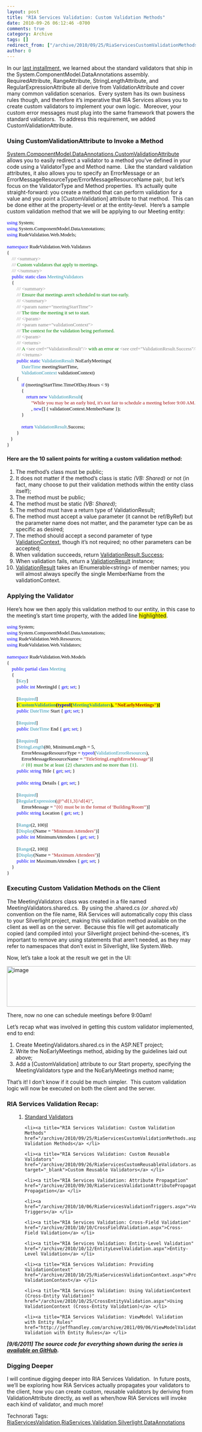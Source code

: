 ```yaml
---
layout: post
title: "RIA Services Validation: Custom Validation Methods"
date: 2010-09-26 06:12:46 -0700
comments: true
category: Archive
tags: []
redirect_from: ["/archive/2010/09/25/RiaServicesCustomValidationMethods.aspx/", "/archive/2010/09/25/riaservicescustomvalidationmethods.aspx"]
author: 0
---
```

<!-- more -->
<p>In our <a title="RIA Services Validation: Standard Validators" href="http://jeffhandley.com/archive/2010/09/22/RiaServicesStandardValidators.aspx" target="_blank">last installment</a>, we learned about the standard validators that ship in the System.ComponentModel.DataAnnotations assembly.  RequiredAttribute, RangeAttribute, StringLengthAttribute, and RegularExpressionAttribute all derive from ValidationAttribute and cover many common validation scenarios.  Every system has its own business rules though, and therefore it’s imperative that RIA Services allows you to create custom validators to implement your own logic.  Moreover, your custom error messages must plug into the same framework that powers the standard validators.  To address this requirement, we added CustomValidationAttribute.</p>  <h3>Using CustomValidationAttribute to Invoke a Method</h3>  <p><a title="MSDN: CustomValidationAttribute Class" href="http://msdn.microsoft.com/en-us/library/system.componentmodel.dataannotations.customvalidationattribute.aspx" target="_blank">System.ComponentModel.DataAnnotations.CustomValidationAttribute</a> allows you to easily redirect a validator to a method you’ve defined in your code using a ValidatorType and Method name.  Like the standard validation attributes, it also allows you to specify an ErrorMessage or an ErrorMessageResourceType/ErrorMessageResourceName pair, but let’s focus on the ValidatorType and Method properties.  It’s actually quite straight-forward: you create a method that can perform validation for a value and you point a [CustomValidation] attribute to that method.  This can be done either at the property-level or at the entity-level.  Here’s a sample custom validation method that we will be applying to our Meeting entity:</p>  <pre style="margin: auto; font-family: "><font size="2"><font face="Consolas"><span style="margin: auto; color: "><font color="#0000ff">using</font></span><font color="#000000"> System;</font></font><br /><font face="Consolas"><span style="margin: auto; color: "><font color="#0000ff">using</font></span><font color="#000000"> System.ComponentModel.DataAnnotations;</font></font><br /><font face="Consolas"><span style="margin: auto; color: "><font color="#0000ff">using</font></span><font color="#000000"> RudeValidation.Web.Models;</font></font><br /><font face="Consolas"><font color="#000000"> </font></font><br /><font face="Consolas"><span style="margin: auto; color: "><font color="#0000ff">namespace</font></span><font color="#000000"> RudeValidation.Web.Validators</font></font><br /><font face="Consolas"><font color="#000000">{</font></font><br /><font face="Consolas"><font color="#000000">    </font><span style="margin: auto; color: "><font color="#808080">///</font></span><span style="margin: auto; color: "><font color="#008000"> </font></span><span style="margin: auto; color: "><font color="#808080">&lt;summary&gt;</font></span></font><br /><font face="Consolas"><font color="#000000">    </font><span style="margin: auto; color: "><font color="#808080">///</font></span><span style="margin: auto; color: "><font color="#008000"> Custom validators that apply to meetings.</font></span></font><br /><font face="Consolas"><font color="#000000">    </font><span style="margin: auto; color: "><font color="#808080">///</font></span><span style="margin: auto; color: "><font color="#008000"> </font></span><span style="margin: auto; color: "><font color="#808080">&lt;/summary&gt;</font></span></font><br /><font face="Consolas"><font color="#000000">    </font><span style="margin: auto; color: "><font color="#0000ff">public</font></span><font color="#000000"> </font><span style="margin: auto; color: "><font color="#0000ff">static</font></span><font color="#000000"> </font><span style="margin: auto; color: "><font color="#0000ff">class</font></span><font color="#000000"> </font><span style="margin: auto; color: "><font color="#2b91af">MeetingValidators</font></span></font><br /><font face="Consolas"><font color="#000000">    {</font></font><br /><font face="Consolas"><font color="#000000">        </font><span style="margin: auto; color: "><font color="#808080">///</font></span><span style="margin: auto; color: "><font color="#008000"> </font></span><span style="margin: auto; color: "><font color="#808080">&lt;summary&gt;</font></span></font><br /><font face="Consolas"><font color="#000000">        </font><span style="margin: auto; color: "><font color="#808080">///</font></span><span style="margin: auto; color: "><font color="#008000"> Ensure that meetings aren't scheduled to start too early.</font></span></font><br /><font face="Consolas"><font color="#000000">        </font><span style="margin: auto; color: "><font color="#808080">///</font></span><span style="margin: auto; color: "><font color="#008000"> </font></span><span style="margin: auto; color: "><font color="#808080">&lt;/summary&gt;</font></span></font><br /><font face="Consolas"><font color="#000000">        </font><span style="margin: auto; color: "><font color="#808080">///</font></span><span style="margin: auto; color: "><font color="#008000"> </font></span><span style="margin: auto; color: "><font color="#808080">&lt;param name=</font></span><span style="margin: auto; color: "><font color="#808080">"meetingStartTime"</font></span><span style="margin: auto; color: "><font color="#808080">&gt;</font></span></font><br /><font face="Consolas"><font color="#000000">        </font><span style="margin: auto; color: "><font color="#808080">///</font></span><span style="margin: auto; color: "><font color="#008000"> The time the meeting it set to start.</font></span></font><br /><font face="Consolas"><font color="#000000">        </font><span style="margin: auto; color: "><font color="#808080">///</font></span><span style="margin: auto; color: "><font color="#008000"> </font></span><span style="margin: auto; color: "><font color="#808080">&lt;/param&gt;</font></span></font><br /><font face="Consolas"><font color="#000000">        </font><span style="margin: auto; color: "><font color="#808080">///</font></span><span style="margin: auto; color: "><font color="#008000"> </font></span><span style="margin: auto; color: "><font color="#808080">&lt;param name=</font></span><span style="margin: auto; color: "><font color="#808080">"validationContext"</font></span><span style="margin: auto; color: "><font color="#808080">&gt;</font></span></font><br /><font face="Consolas"><font color="#000000">        </font><span style="margin: auto; color: "><font color="#808080">///</font></span><span style="margin: auto; color: "><font color="#008000"> The context for the validation being performed.</font></span></font><br /><font face="Consolas"><font color="#000000">        </font><span style="margin: auto; color: "><font color="#808080">///</font></span><span style="margin: auto; color: "><font color="#008000"> </font></span><span style="margin: auto; color: "><font color="#808080">&lt;/param&gt;</font></span></font><br /><font face="Consolas"><font color="#000000">        </font><span style="margin: auto; color: "><font color="#808080">///</font></span><span style="margin: auto; color: "><font color="#008000"> </font></span><span style="margin: auto; color: "><font color="#808080">&lt;returns&gt;</font></span></font><br /><font face="Consolas"><font color="#000000">        </font><span style="margin: auto; color: "><font color="#808080">///</font></span><span style="margin: auto; color: "><font color="#008000"> A </font></span><span style="margin: auto; color: "><font color="#808080">&lt;see cref=</font></span><span style="margin: auto; color: "><font color="#808080">"ValidationResult"</font></span><span style="margin: auto; color: "><font color="#808080">/&gt;</font></span><span style="margin: auto; color: "><font color="#008000"> with an error or </font></span><span style="margin: auto; color: "><font color="#808080">&lt;see cref=</font></span><span style="margin: auto; color: "><font color="#808080">"ValidationResult.Success"</font></span><span style="margin: auto; color: "><font color="#808080">/&gt;</font></span><span style="margin: auto; color: "><font color="#008000">.</font></span></font><br /><font face="Consolas"><font color="#000000">        </font><span style="margin: auto; color: "><font color="#808080">///</font></span><span style="margin: auto; color: "><font color="#008000"> </font></span><span style="margin: auto; color: "><font color="#808080">&lt;/returns&gt;</font></span></font><br /><font face="Consolas"><font color="#000000">        </font><span style="margin: auto; color: "><font color="#0000ff">public</font></span><font color="#000000"> </font><span style="margin: auto; color: "><font color="#0000ff">static</font></span><font color="#000000"> </font><span style="margin: auto; color: "><font color="#2b91af">ValidationResult</font></span><font color="#000000"> NoEarlyMeetings(<br />            </font><span style="margin: auto; color: "><font color="#2b91af">DateTime</font></span><font color="#000000"> meetingStartTime,</font></font><br /><font face="Consolas"><font color="#000000">            </font><span style="margin: auto; color: "><font color="#2b91af">ValidationContext</font></span><font color="#000000"> validationContext)</font></font><br /><font face="Consolas"><font color="#000000">        {</font></font><br /><font face="Consolas"><font color="#000000">            </font><span style="margin: auto; color: "><font color="#0000ff">if</font></span><font color="#000000"> (meetingStartTime.TimeOfDay.Hours &lt; 9)</font></font><br /><font face="Consolas"><font color="#000000">            {</font></font><br /><font face="Consolas"><font color="#000000">                </font><span style="margin: auto; color: "><font color="#0000ff">return</font></span><font color="#000000"> </font><span style="margin: auto; color: "><font color="#0000ff">new</font></span><font color="#000000"> </font><span style="margin: auto; color: "><font color="#2b91af">ValidationResult</font></span><font color="#000000">(</font></font><br /><font face="Consolas"><font color="#000000">                    </font><span style="margin: auto; color: "><font color="#a31515">"While you may be an early bird, it's not fair to schedule a meeting before 9:00 AM."</font></span></font><br /><font face="Consolas"><font color="#000000">                    , </font><span style="margin: auto; color: "><font color="#0000ff">new</font></span><font color="#000000">[] { validationContext.MemberName });</font></font><br /><font face="Consolas"><font color="#000000">            }</font></font><br /><font face="Consolas"><font color="#000000"> </font></font><br /><font face="Consolas"><font color="#000000">            </font><span style="margin: auto; color: "><font color="#0000ff">return</font></span><font color="#000000"> </font><span style="margin: auto; color: "><font color="#2b91af">ValidationResult</font></span><font color="#000000">.Success;</font></font><br /><font face="Consolas"><font color="#000000">        }</font></font><br /><font face="Consolas"><font color="#000000">   }</font></font><br /><font face="Consolas"><font color="#000000">}</font></font></font></pre>

<h4>Here are the 10 salient points for writing a custom validation method:</h4>

<ol>
  <li>The method’s class must be public; </li>

  <li>It does not matter if the method’s class is static <em>(VB: Shared)</em> or not (in fact, many choose to put their validation methods within the entity class itself); </li>

  <li>The method must be public; </li>

  <li>The method must be static <em>(VB: Shared)</em>; </li>

  <li>The method must have a return type of ValidationResult; </li>

  <li>The method must accept a value parameter (it cannot be ref/ByRef) but the parameter name does not matter, and the parameter type can be as specific as desired; </li>

  <li>The method should accept a second parameter of type <a title="MSDN: ValidationContext Class" href="http://msdn.microsoft.com/en-us/library/system.componentmodel.dataannotations.validationcontext.aspx" target="_blank">ValidationContext</a>, though it’s not required; no other parameters can be accepted; </li>

  <li>When validation succeeds, return <a title="MSDN: ValidationResult.Success Field" href="http://msdn.microsoft.com/en-us/library/system.componentmodel.dataannotations.validationresult.success(VS.95).aspx" target="_blank">ValidationResult.Success</a>; </li>

  <li>When validation fails, return a <a title="MSDN: ValidationResult Class" href="http://msdn.microsoft.com/en-us/library/system.componentmodel.dataannotations.validationresult.aspx" target="_blank">ValidationResult</a> instance; </li>

  <li><a title="MSDN: ValidationResult Constructor" href="http://msdn.microsoft.com/en-us/library/dd411880.aspx" target="_blank">ValidationResult</a> takes an IEnumerable&lt;string&gt; of member names; you will almost always specify the single MemberName from the validationContext. </li>
</ol>

<h3>Applying the Validator</h3>

<p>Here’s how we then apply this validation method to our entity, in this case to the meeting’s start time property, with the added line <font style="background-color: #ffff00">highlighted</font>.</p>

<pre style="margin: auto; font-family: "><font size="2"><font face="Consolas"><span style="margin: auto; color: "><font color="#0000ff">using</font></span><font color="#000000"> System;</font></font><br /><font face="Consolas"><span style="margin: auto; color: "><font color="#0000ff">using</font></span><font color="#000000"> System.ComponentModel.DataAnnotations;</font></font><br /><font face="Consolas"><span style="margin: auto; color: "><font color="#0000ff">using</font></span><font color="#000000"> RudeValidation.Web.Resources;</font></font><br /><font face="Consolas"><span style="margin: auto; color: "><font color="#0000ff">using</font></span><font color="#000000"> RudeValidation.Web.Validators;</font></font><br /><font face="Consolas"><font color="#000000"> </font></font><br /><font face="Consolas"><span style="margin: auto; color: "><font color="#0000ff">namespace</font></span><font color="#000000"> RudeValidation.Web.Models</font></font><br /><font face="Consolas"><font color="#000000">{</font></font><br /><font face="Consolas"><font color="#000000">    </font><span style="margin: auto; color: "><font color="#0000ff">public</font></span><font color="#000000"> </font><span style="margin: auto; color: "><font color="#0000ff">partial</font></span><font color="#000000"> </font><span style="margin: auto; color: "><font color="#0000ff">class</font></span><font color="#000000"> </font><span style="margin: auto; color: "><font color="#2b91af">Meeting</font></span></font><br /><font face="Consolas"><font color="#000000">    {</font></font><br /><font face="Consolas"><font color="#000000">        [</font><span style="margin: auto; color: "><font color="#2b91af">Key</font></span><font color="#000000">]</font></font><br /><font face="Consolas"><font color="#000000">        </font><span style="margin: auto; color: "><font color="#0000ff">public</font></span><font color="#000000"> </font><span style="margin: auto; color: "><font color="#0000ff">int</font></span><font color="#000000"> MeetingId { </font><span style="margin: auto; color: "><font color="#0000ff">get</font></span><font color="#000000">; </font><span style="margin: auto; color: "><font color="#0000ff">set</font></span><font color="#000000">; }</font></font><br /><font face="Consolas"><font color="#000000"> </font></font><br /><font face="Consolas"><font color="#000000">        [</font><span style="margin: auto; color: "><font color="#2b91af">Required</font></span><font color="#000000">]</font></font><br /><font face="Consolas"><font color="#000000">        <font style="background-color: #ffff00"><strong>[</strong></font></font><font style="background-color: #ffff00"><strong><span style="margin: auto; color: "><font color="#2b91af">CustomValidation</font></span><font color="#000000">(</font><span style="margin: auto; color: "><font color="#0000ff">typeof</font></span><font color="#000000">(</font><span style="margin: auto; color: "><font color="#2b91af">MeetingValidators</font></span><font color="#000000">), </font><span style="margin: auto; color: "><font color="#a31515">"NoEarlyMeetings"</font></span><font color="#000000">)]</font></strong></font></font><br /><font face="Consolas"><font color="#000000">        </font><span style="margin: auto; color: "><font color="#0000ff">public</font></span><font color="#000000"> </font><span style="margin: auto; color: "><font color="#2b91af">DateTime</font></span><font color="#000000"> Start { </font><span style="margin: auto; color: "><font color="#0000ff">get</font></span><font color="#000000">; </font><span style="margin: auto; color: "><font color="#0000ff">set</font></span><font color="#000000">; }</font></font><br /><font face="Consolas"><font color="#000000"> </font></font><br /><font face="Consolas"><font color="#000000">        [</font><span style="margin: auto; color: "><font color="#2b91af">Required</font></span><font color="#000000">]</font></font><br /><font face="Consolas"><font color="#000000">        </font><span style="margin: auto; color: "><font color="#0000ff">public</font></span><font color="#000000"> </font><span style="margin: auto; color: "><font color="#2b91af">DateTime</font></span><font color="#000000"> End { </font><span style="margin: auto; color: "><font color="#0000ff">get</font></span><font color="#000000">; </font><span style="margin: auto; color: "><font color="#0000ff">set</font></span><font color="#000000">; }</font></font><br /><font face="Consolas"><font color="#000000"> </font></font><br /><font face="Consolas"><font color="#000000">        [</font><span style="margin: auto; color: "><font color="#2b91af">Required</font></span><font color="#000000">]</font></font><br /><font face="Consolas"><font color="#000000">        [</font><span style="margin: auto; color: "><font color="#2b91af">StringLength</font></span><font color="#000000">(80, MinimumLength = 5,</font></font><br /><font face="Consolas"><font color="#000000">            ErrorMessageResourceType = </font><span style="margin: auto; color: "><font color="#0000ff">typeof</font></span><font color="#000000">(</font><span style="margin: auto; color: "><font color="#2b91af">ValidationErrorResources</font></span><font color="#000000">),</font></font><br /><font face="Consolas"><font color="#000000">            ErrorMessageResourceName = </font><span style="margin: auto; color: "><font color="#a31515">"TitleStringLengthErrorMessage"</font></span><font color="#000000">)]</font></font><br /><font face="Consolas"><font color="#000000">            </font><span style="margin: auto; color: "><font color="#008000">// {0} must be at least {2} characters and no more than {1}.</font></span></font><br /><font face="Consolas"><font color="#000000">        </font><span style="margin: auto; color: "><font color="#0000ff">public</font></span><font color="#000000"> </font><span style="margin: auto; color: "><font color="#0000ff">string</font></span><font color="#000000"> Title { </font><span style="margin: auto; color: "><font color="#0000ff">get</font></span><font color="#000000">; </font><span style="margin: auto; color: "><font color="#0000ff">set</font></span><font color="#000000">; }</font></font><br /><font face="Consolas"><font color="#000000"> </font></font><br /><font face="Consolas"><font color="#000000">        </font><span style="margin: auto; color: "><font color="#0000ff">public</font></span><font color="#000000"> </font><span style="margin: auto; color: "><font color="#0000ff">string</font></span><font color="#000000"> Details { </font><span style="margin: auto; color: "><font color="#0000ff">get</font></span><font color="#000000">; </font><span style="margin: auto; color: "><font color="#0000ff">set</font></span><font color="#000000">; }</font></font><br /><font face="Consolas"><font color="#000000"> </font></font><br /><font face="Consolas"><font color="#000000">        [</font><span style="margin: auto; color: "><font color="#2b91af">Required</font></span><font color="#000000">]</font></font><br /><font face="Consolas"><font color="#000000">        [</font><span style="margin: auto; color: "><font color="#2b91af">RegularExpression</font></span><font color="#000000">(</font><span style="margin: auto; color: "><font color="#a31515">@"\d{1,3}/\d{4}"</font></span><font color="#000000">,</font></font><br /><font face="Consolas"><font color="#000000">            ErrorMessage = </font><span style="margin: auto; color: "><font color="#a31515">"{0} must be in the format of 'Building/Room'"</font></span><font color="#000000">)]</font></font><br /><font face="Consolas"><font color="#000000">        </font><span style="margin: auto; color: "><font color="#0000ff">public</font></span><font color="#000000"> </font><span style="margin: auto; color: "><font color="#0000ff">string</font></span><font color="#000000"> Location { </font><span style="margin: auto; color: "><font color="#0000ff">get</font></span><font color="#000000">; </font><span style="margin: auto; color: "><font color="#0000ff">set</font></span><font color="#000000">; }</font></font><br /><font face="Consolas"><font color="#000000"> </font></font><br /><font face="Consolas"><font color="#000000">        [</font><span style="margin: auto; color: "><font color="#2b91af">Range</font></span><font color="#000000">(2, 100)]</font></font><br /><font face="Consolas"><font color="#000000">        [</font><span style="margin: auto; color: "><font color="#2b91af">Display</font></span><font color="#000000">(Name = </font><span style="margin: auto; color: "><font color="#a31515">"Minimum Attendees"</font></span><font color="#000000">)]</font></font><br /><font face="Consolas"><font color="#000000">        </font><span style="margin: auto; color: "><font color="#0000ff">public</font></span><font color="#000000"> </font><span style="margin: auto; color: "><font color="#0000ff">int</font></span><font color="#000000"> MinimumAttendees { </font><span style="margin: auto; color: "><font color="#0000ff">get</font></span><font color="#000000">; </font><span style="margin: auto; color: "><font color="#0000ff">set</font></span><font color="#000000">; }</font></font><br /><font face="Consolas"><font color="#000000"> </font></font><br /><font face="Consolas"><font color="#000000">        [</font><span style="margin: auto; color: "><font color="#2b91af">Range</font></span><font color="#000000">(2, 100)]</font></font><br /><font face="Consolas"><font color="#000000">        [</font><span style="margin: auto; color: "><font color="#2b91af">Display</font></span><font color="#000000">(Name = </font><span style="margin: auto; color: "><font color="#a31515">"Maximum Attendees"</font></span><font color="#000000">)]</font></font><br /><font face="Consolas"><font color="#000000">        </font><span style="margin: auto; color: "><font color="#0000ff">public</font></span><font color="#000000"> </font><span style="margin: auto; color: "><font color="#0000ff">int</font></span><font color="#000000"> MaximumAttendees { </font><span style="margin: auto; color: "><font color="#0000ff">get</font></span><font color="#000000">; </font><span style="margin: auto; color: "><font color="#0000ff">set</font></span><font color="#000000">; }</font></font><br /><font face="Consolas"><font color="#000000">    }</font></font><br /><font face="Consolas"><font color="#000000">}</font></font></font></pre>

<h3>Executing Custom Validation Methods on the Client</h3>

<p>The MeetingValidators class was created in a file named MeetingValidators.shared.cs.  By using the .shared.cs <em>(or .shared.vb)</em> convention on the file name, RIA Services will automatically copy this class to your Silverlight project, making this validation method available on the client as well as on the server.  Because this file will get automatically copied (and compiled into) your Silverlight project behind-the-scenes, it’s important to remove any using statements that aren’t needed, as they may refer to namespaces that don’t exist in Silverlight, like System.Web.</p>

<p>Now, let’s take a look at the result we get in the UI:</p>

<p><img style="background-image: none; border-right-width: 0px; padding-left: 0px; padding-right: 0px; display: inline; border-top-width: 0px; border-bottom-width: 0px; border-left-width: 0px; padding-top: 0px" title="image" border="0" alt="image" src="http://jeffhandley.com/images/jeffhandley_com/WindowsLiveWriter/RIAServicesValidationCustomValidators_12709/image_642ed5ee-0bd5-406f-af42-916d551b4ef6.png" width="580" height="108" /></p>

<p>There, now no one can schedule meetings before 9:00am!</p>

<p>Let’s recap what was involved in getting this custom validator implemented, end to end:</p>

<ol>
  <li>Create MeetingValidators.shared.cs in the ASP.NET project; </li>

  <li>Write the NoEarlyMeetings method, abiding by the guidelines laid out above; </li>

  <li>Add a [CustomValidation] attribute to our Start property, specifying the MeetingValidators type and the NoEarlyMeetings method name; </li>
</ol>

<p>That’s it! I don’t know if it could be much simpler.  This custom validation logic will now be executed on both the client and the server.</p>

<h3>RIA Services Validation Recap:</h3>

<ol>
  <ol>
    <li><a title="RIA Services Validation: Standard Validators" href="http://jeffhandley.com/archive/2010/09/22/RiaServicesStandardValidators.aspx">Standard Validators</a> </li>

    <li><a title="RIA Services Validation: Custom Validation Methods" href="/archive/2010/09/25/RiaServicesCustomValidationMethods.aspx">Custom Validation Methods</a> </li>

    <li><a title="RIA Services Validation: Custom Reusable Validators" href="/archive/2010/09/26/RiaServicesCustomReusableValidators.aspx" target="_blank">Custom Reusable Validators</a> </li>

    <li><a title="RIA Services Validation: Attribute Propagation" href="/archive/2010/09/30/RiaServicesValidationAttributePropagation.aspx">Attribute Propagation</a> </li>

    <li><a href="/archive/2010/10/06/RiaServicesValidationTriggers.aspx">Validation Triggers</a> </li>

    <li><a title="RIA Services Validation: Cross-Field Validation" href="/archive/2010/10/10/CrossFieldValidation.aspx">Cross-Field Validation</a> </li>

    <li><a title="RIA Services Validation: Entity-Level Validation" href="/archive/2010/10/12/EntityLevelValidation.aspx">Entity-Level Validation</a> </li>

    <li><a title="RIA Services Validation: Providing ValidationContext" href="/archive/2010/10/25/RiaServicesValidationContext.aspx">Providing ValidationContext</a> </li>

    <li><a title="RIA Services Validation: Using ValidationContext (Cross-Entity Validation)" href="/archive/2010/10/25/CrossEntityValidation.aspx">Using ValidationContext (Cross-Entity Validation)</a> </li>

    <li><a title="RIA Services Validation: ViewModel Validation with Entity Rules" href="http://jeffhandley.com/archive/2011/09/06/ViewModelValidation.aspx">ViewModel Validation with Entity Rules</a> </li>
  </ol>
</ol>

<p><strong><em>[9/6/2011] The source code for everything shown during the series is <a title="RIA Services Validation: Available on GitHub" href="http://jeffhandley.com/archive/2011/09/06/RIA-Services-Validation-Available-on-GitHub.aspx">available on GitHub</a>.</em></strong> </p>

<h3>Digging Deeper</h3>

<p>I will continue digging deeper into RIA Services Validation.  In future posts, we’ll be exploring how RIA Services actually propagates your validators to the client, how you can create custom, reusable validators by deriving from ValidationAttribute directly, as well as when/how RIA Services will invoke each kind of validator, and much more!</p>

<div style="padding-bottom: 0px; margin: 0px; padding-left: 0px; padding-right: 0px; display: inline; float: none; padding-top: 0px" id="scid:0767317B-992E-4b12-91E0-4F059A8CECA8:eaa5cfee-aeec-4cb3-bf84-782c74138d22" class="wlWriterEditableSmartContent">Technorati Tags: <a href="http://technorati.com/tags/RiaServicesValidation" rel="tag">RiaServicesValidation</a>,<a href="http://technorati.com/tags/RiaServices" rel="tag">RiaServices</a>,<a href="http://technorati.com/tags/Validation" rel="tag">Validation</a>,<a href="http://technorati.com/tags/Silverlight" rel="tag">Silverlight</a>,<a href="http://technorati.com/tags/DataAnnotations" rel="tag">DataAnnotations</a></div>


